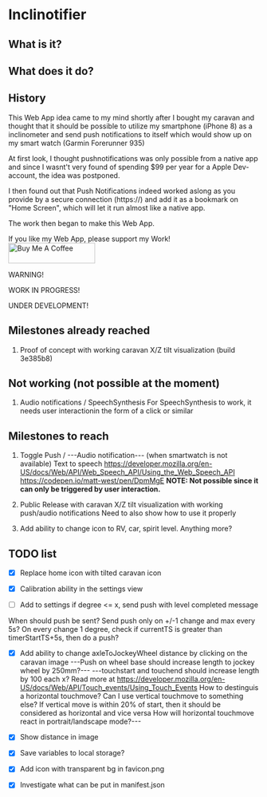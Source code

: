 # Inclinotifier

## What is it?

## What does it do?

## History
This Web App idea came to my mind shortly after I bought my caravan and thought that it should be possible to utilize my smartphone (iPhone 8) as a inclinometer and send push notifications to itself which would show up on my smart watch (Garmin Forerunner 935)

At first look, I thought pushnotifications was only possible from a native app and since I wasnt't very found of spending $99 per year for a Apple Dev-account, the idea was postponed.

I then found out that Push Notifications indeed worked aslong as you provide by a secure connection (https://) and add it as a bookmark on "Home Screen", which will let it run almost like a native app.

The work then began to make this Web App.


If you like my Web App, please support my Work!
<br>
<a href="https://www.buymeacoffee.com/skorpi0n" target="_blank"><img src="https://cdn.buymeacoffee.com/buttons/default-orange.png" alt="Buy Me A Coffee" height="41" width="174"></a>


WARNING!

WORK IN PROGRESS!

UNDER DEVELOPMENT!

## Milestones already reached
1. Proof of concept with working caravan X/Z tilt visualization (build 3e385b8)

## Not working (not possible at the moment)
1. Audio notifications / SpeechSynthesis
	For SpeechSynthesis to work, it needs user interactionin the form of a click or similar

## Milestones to reach
1. Toggle Push / ---Audio notification--- (when smartwatch is not available)
	Text to speech
	https://developer.mozilla.org/en-US/docs/Web/API/Web_Speech_API/Using_the_Web_Speech_API
	https://codepen.io/matt-west/pen/DpmMgE
	**NOTE: Not possible since it can only be triggered by user interaction.**

2. Public Release with caravan X/Z tilt visualization with working push/audio notifications
	Need to also show how to use it properly

3. Add ability to change icon to RV, car, spirit level. Anything more?

## TODO list

- [x] Replace home icon with tilted caravan icon

- [x] Calibration ability in the settings view

- [ ] Add to settings
		if degree <= x, send push with level completed message

When should push be sent?
	Send push only on +/-1 change and max every 5s?
	On every change 1 degree, check if currentTS is greater than timerStartTS+5s, then do a push?

- [x] Add ability to change axleToJockeyWheel distance by clicking on the caravan image
	---Push on wheel base should increase length to jockey wheel by 250mm?---
	---touchstart and touchend should increase length by 100 each x?
		Read more at https://developer.mozilla.org/en-US/docs/Web/API/Touch_events/Using_Touch_Events
		How to destinguis a horizontal touchmove? Can I use vertical touchmove to something else?
			If vertical move is within 20% of start, then it should be considered as horizontal and vice versa
			How will horizontal touchmove react in portrait/landscape mode?---

- [x] Show distance in image

- [x] Save variables to local storage?
	
- [x] Add icon with transparent bg in favicon.png

- [x] Investigate what can be put in manifest.json
